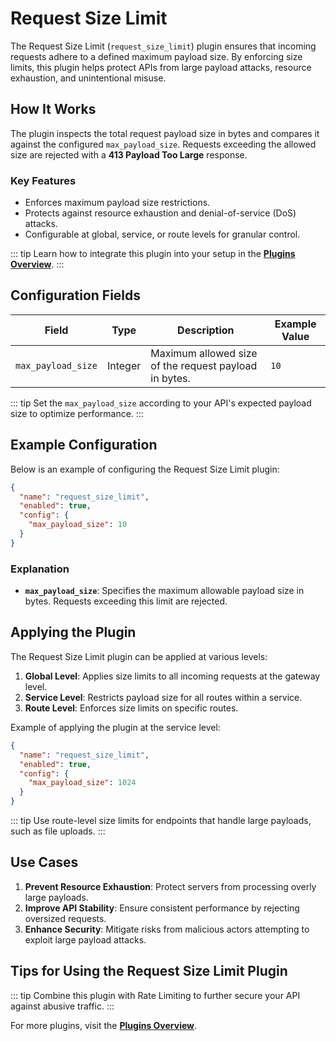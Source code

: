# Request Size Limit

The Request Size Limit (`request_size_limit`) plugin ensures that incoming requests adhere to a defined maximum payload size. By enforcing size limits, this plugin helps protect APIs from large payload attacks, resource exhaustion, and unintentional misuse.

## How It Works

The plugin inspects the total request payload size in bytes and compares it against the configured `max_payload_size`. Requests exceeding the allowed size are rejected with a **413 Payload Too Large** response.

### Key Features

- Enforces maximum payload size restrictions.
- Protects against resource exhaustion and denial-of-service (DoS) attacks.
- Configurable at global, service, or route levels for granular control.

::: tip
Learn how to integrate this plugin into your setup in the **[Plugins Overview](../plugins/index.md)**.
:::

## Configuration Fields

| Field              | Type    | Description                                           | Example Value |
| ------------------ | ------- | ----------------------------------------------------- | ------------- |
| `max_payload_size` | Integer | Maximum allowed size of the request payload in bytes. | `10`          |

::: tip
Set the `max_payload_size` according to your API's expected payload size to optimize performance.
:::

## Example Configuration

Below is an example of configuring the Request Size Limit plugin:

```json
{
  "name": "request_size_limit",
  "enabled": true,
  "config": {
    "max_payload_size": 10
  }
}
```

### Explanation

- **`max_payload_size`**: Specifies the maximum allowable payload size in bytes. Requests exceeding this limit are rejected.

## Applying the Plugin

The Request Size Limit plugin can be applied at various levels:

1. **Global Level**: Applies size limits to all incoming requests at the gateway level.
2. **Service Level**: Restricts payload size for all routes within a service.
3. **Route Level**: Enforces size limits on specific routes.

Example of applying the plugin at the service level:

```json
{
  "name": "request_size_limit",
  "enabled": true,
  "config": {
    "max_payload_size": 1024
  }
}
```

::: tip
Use route-level size limits for endpoints that handle large payloads, such as file uploads.
:::

## Use Cases

1. **Prevent Resource Exhaustion**: Protect servers from processing overly large payloads.
2. **Improve API Stability**: Ensure consistent performance by rejecting oversized requests.
3. **Enhance Security**: Mitigate risks from malicious actors attempting to exploit large payload attacks.

## Tips for Using the Request Size Limit Plugin

::: tip
Combine this plugin with Rate Limiting to further secure your API against abusive traffic.
:::

For more plugins, visit the **[Plugins Overview](../plugins/index.md)**.
